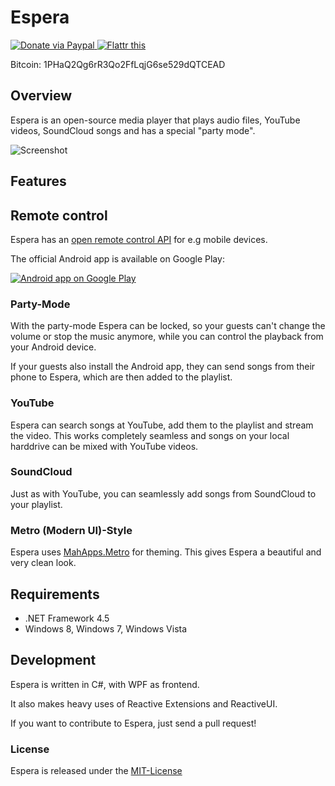 # Espera

<a href="https://www.paypal.com/cgi-bin/webscr?cmd=_s-xclick&hosted_button_id=Y4C5UB9XJ67HS">
  <img src="https://www.paypalobjects.com/en_US/i/btn/btn_donate_LG.gif" title="Donate via Paypal" />
</a>

<a href="http://flattr.com/thing/1092917/Espera" target="_blank">
  <img src="http://api.flattr.com/button/flattr-badge-large.png" alt="Flattr this" title="Flattr this" border="0" />
</a>

Bitcoin: 1PHaQ2Qg6rR3Qo2FfLqjG6se529dQTCEAD

## Overview

Espera is an open-source media player that plays audio files, YouTube videos, SoundCloud songs and has a special "party mode".

![Screenshot](http://getespera.com/images/screenshot.png)

## Features

## Remote control

Espera has an [open remote control API](https://github.com/flagbug/Espera.Network) for e.g mobile devices.

The official Android app is available on Google Play:

<a href="https://play.google.com/store/apps/details?id=com.flagbug.esperamobile">
  <img alt="Android app on Google Play"
       src="https://developer.android.com/images/brand/en_app_rgb_wo_60.png" />
</a>

### Party-Mode

With the party-mode Espera can be locked, so your guests can't change the volume or stop the music anymore, while you can control the playback from your Android device.

If your guests also install the Android app, they can send songs from their phone to Espera, which are then added to the playlist.

### YouTube

Espera can search songs at YouTube, add them to the playlist and stream the video. This works completely seamless and songs on your local harddrive can be mixed with YouTube videos.

### SoundCloud

Just as with YouTube, you can seamlessly add songs from SoundCloud to your playlist.

### Metro (Modern UI)-Style

Espera uses [MahApps.Metro](http://github.com/MahApps/MahApps.Metro) for theming. This gives Espera a beautiful and 
very clean look.

## Requirements

 - .NET Framework 4.5
 - Windows 8, Windows 7, Windows Vista

## Development

Espera is written in C#, with WPF as frontend.

It also makes heavy uses of Reactive Extensions and ReactiveUI.

If you want to contribute to Espera, just send a pull request!

### License

Espera is released under the [MIT-License](http://opensource.org/licenses/mit-license.php)
